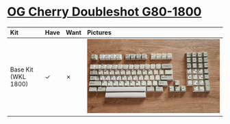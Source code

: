 # [OG Cherry Doubleshot G80-1800](https://deskthority.net/wiki/Cherry_G80-1800)

| Kit                                   | Have    | Want    | Pictures |
| :-------------------------------------| :------ | :------ | :------- |
| Base Kit (WKL 1800)                   |    ✓    |    ✗    | ![](https://raw.githubusercontent.com/barnumbirr/keysets/master/doc/og_cherry_g80_1800/pictures/og_cherry_g80_1800_base_kit.jpg) |
